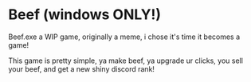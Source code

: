 # Beef (windows ONLY!)
Beef.exe a WIP game, originally a meme, i chose it's time it becomes a game!

This game is pretty simple, ya make beef, ya upgrade ur clicks, you sell your beef, and get a new shiny discord rank!
